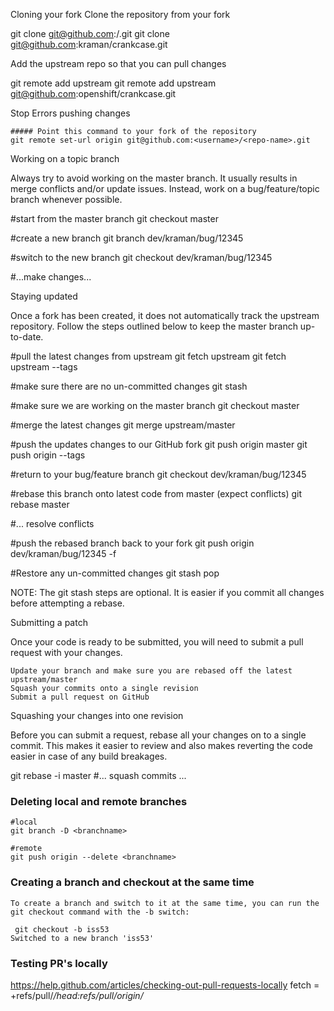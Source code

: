Cloning your fork
Clone the repository from your fork

   git clone git@github.com:<username>/<repo-name>.git
   git clone git@github.com:kraman/crankcase.git

Add the upstream repo so that you can pull changes

   git remote add upstream <original repo git url>
   git remote add upstream git@github.com:openshift/crankcase.git


Stop Errors pushing changes

    ##### Point this command to your fork of the repository
    git remote set-url origin git@github.com:<username>/<repo-name>.git

Working on a topic branch

Always try to avoid working on the master branch. It usually results in merge conflicts and/or update issues. Instead, work on a bug/feature/topic branch whenever possible.

   #start from the master branch
   git checkout master

   #create a new branch
   git branch dev/kraman/bug/12345

   #switch to the new branch
   git checkout dev/kraman/bug/12345

   #...make changes...

Staying updated

Once a fork has been created, it does not automatically track the upstream repository. Follow the steps outlined below to keep the master branch up-to-date.

   #pull the latest changes from upstream
   git fetch upstream
   git fetch upstream --tags

   #make sure there are no un-committed changes
   git stash

   #make sure we are working on the master branch
   git checkout master

   #merge the latest changes
   git merge upstream/master

   #push the updates changes to our GitHub fork
   git push origin master
   git push origin --tags

   #return to your bug/feature branch
   git checkout dev/kraman/bug/12345

   #rebase this branch onto latest code from master (expect conflicts)
   git rebase master

   #... resolve conflicts

   #push the rebased branch back to your fork
   git push origin dev/kraman/bug/12345 -f

   #Restore any un-committed changes
   git stash pop

NOTE: The git stash steps are optional. It is easier if you commit all changes before attempting a rebase.


Submitting a patch

Once your code is ready to be submitted, you will need to submit a pull request with your changes.

    Update your branch and make sure you are rebased off the latest upstream/master
    Squash your commits onto a single revision
    Submit a pull request on GitHub

Squashing your changes into one revision

Before you can submit a request, rebase all your changes on to a single commit. This makes it easier to review and also makes reverting the code easier in case of any build breakages.

   git rebase -i master
   #... squash commits ...

### Deleting local and remote branches

	#local
	git branch -D <branchname>

	#remote
	git push origin --delete <branchname>

### Creating a branch and checkout at the same time

    To create a branch and switch to it at the same time, you can run the git checkout command with the -b switch:

     git checkout -b iss53
    Switched to a new branch 'iss53'

### Testing PR's locally

   https://help.github.com/articles/checking-out-pull-requests-locally
fetch = +refs/pull/*/head:refs/pull/origin/*
